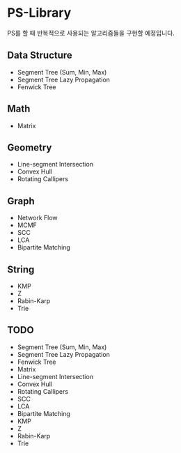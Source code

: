 # PS-Library

PS를 할 때 반복적으로 사용되는 알고리즘들을 구현할 예정입니다.

## Data Structure
- Segment Tree (Sum, Min, Max) 
- Segment Tree Lazy Propagation 
- Fenwick Tree 

## Math
- Matrix 
## Geometry
- Line-segment Intersection 
- Convex Hull 
- Rotating Callipers 
  
## Graph
- Network Flow
- MCMF
- SCC 
- LCA 
- Bipartite Matching 

## String
- KMP 
- Z 
- Rabin-Karp
- Trie

## TODO
- Segment Tree (Sum, Min, Max) 
- Segment Tree Lazy Propagation 
- Fenwick Tree 
- Matrix 
- Line-segment Intersection 
- Convex Hull 
- Rotating Callipers
- SCC 
- LCA 
- Bipartite Matching
- KMP 
- Z 
- Rabin-Karp
- Trie